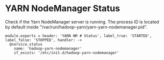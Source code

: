 
# YARN NodeManager Status

Check if the Yarn NodeManager server is running. The process ID is located by
default inside "/var/run/hadoop-yarn/yarn-yarn-nodemanager.pid".

    module.exports = header: 'YARN NM # Status', label_true: 'STARTED', label_false: 'STOPPED', handler: ->
      @service.status
        name: 'hadoop-yarn-nodemanager'
        if_exists: '/etc/init.d/hadoop-yarn-nodemanager'
